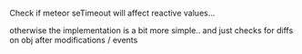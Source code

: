 


Check if meteor seTimeout will affect reactive values...

otherwise the implementation is a bit more simple.. and just checks for diffs on obj after modifications / events 